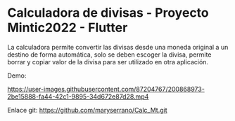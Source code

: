 # Calculadora de divisas - Proyecto Mintic2022 - Flutter 

La calculadora permite convertir las divisas desde una moneda original a un destino de forma automática, solo se deben escoger la divisa, permite borrar y copiar 
valor de la divisa para ser utilizado en otra aplicación.

Demo:


https://user-images.githubusercontent.com/87204767/200868973-2be15888-fa44-42c1-9895-34d672e87d28.mp4

Enlace git: 
https://github.com/maryserrano/Calc_Mt.git

